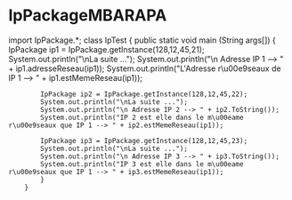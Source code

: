 # IpPackageMBARAPA 

import IpPackage.*;
class IpTest {
        public static void main (String args[]) {
            IpPackage ip1 = IpPackage.getInstance(128,12,45,21);
            System.out.println("\nLa suite ...");
            System.out.println("\n Adresse IP 1 --> " + ip1.adresseReseau(ip1));
            System.out.println("L'Adresse r\u00e9seaux de IP 1 --> " + ip1.estMemeReseau(ip1));

            IpPackage ip2 = IpPackage.getInstance(128,12,45,22);
            System.out.println("\nLa suite ...");
            System.out.println("\n Adresse IP 2 --> " + ip2.ToString());
            System.out.println("IP 2 est elle dans le m\u00eame r\u00e9seaux que IP 1 --> " + ip2.estMemeReseau(ip1));
          
            IpPackage ip3 = IpPackage.getInstance(128,12,45,23);
            System.out.println("\nLa suite ...");
            System.out.println("\n Adresse IP 3 --> " + ip3.ToString());
            System.out.println("IP 3 est elle dans le m\u00eame r\u00e9seaux que IP 1 --> " + ip3.estMemeReseau(ip1));
            }
        }
